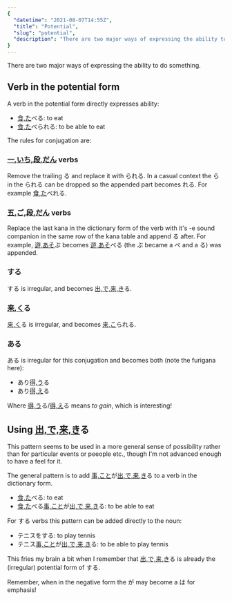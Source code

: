 ```yaml
---
{
  "datetime": "2021-08-07T14:55Z",
  "title": "Potential",
  "slug": "potential",
  "description": "There are two major ways of expressing the ability to do something."
}
---
```

There are two major ways of expressing the ability to do something.

## Verb in the potential form

A verb in the potential form directly expresses ability:

- <span lang="ja">[食,た](r)べる</span>: to eat
- <span lang="ja">[食,た](r)べられる</span>: to be able to eat

The rules for conjugation are:

### [一,いち,段,だん](r) verbs

Remove the trailing <span lang="ja">る</span> and replace it with
<span lang="ja">られる</span>. In a casual context the <span lang="ja">ら</span>
in the <span lang="ja">られる</span> can be dropped so the appended part becomes
<span lang="ja">れる</span>. For example <span lang="ja">[食,た](r)べれる</span>.

### [五,ご,段,だん](r) verbs

Replace the last kana in the dictionary form of the verb with it's -e sound
companion in the same row of the kana table and append <span lang="ja">る</span>
after. For example, <span lang="ja">[遊,あそ](r)ぶ</span> becomes
<span lang="ja">[遊,あそ](r)べる</span> (the <span lang="ja">ぶ</span> became a
<span lang="ja">べ</span> and a <span lang="ja">る</span>) was appended.

### <span lang="ja">する</span>

<span lang="ja">する</span> is irregular, and becomes
<span lang="ja">[出,で,来,き](r)る</span>.

### <span lang="ja">[来,く](r)る</span>

<span lang="ja">[来,く](r)る</span> is irregular, and becomes
<span lang="ja">[来,こ](r)られる</span>.

### <span lang="ja">ある</span>

<span lang="ja">ある</span> is irregular for this conjugation and becomes both
(note the furigana here):

- <span lang="ja">あり[得,う](r)る</span>
- <span lang="ja">あり[得,え](r)る</span>

Where <span lang="ja">[得,う](r)る</span>/<span lang="ja">[得,え](r)る</span>
means _to gain_, which is interesting!

## Using <span lang="ja">[出,で,来,き](r)る</span>

This pattern seems to be used in a more general sense of possibility rather than
for particular events or peeople etc., though I'm not advanced enough to have a
feel for it.

The general pattern is to add
<span lang="ja">[事,こと](r)が[出,で,来,き](r)る</span> to a verb in the dictionary
form.

- <span lang="ja">[食,た](r)べる</span>: to eat
- <span lang="ja">[食,た](r)べる[事,こと](r)が[出,で,来,き](r)る</span>: to be able to eat

For <span lang="ja">する</span> verbs this pattern can be added directly to the
noun:

- <span lang="ja">テニスをする</span>: to play tennis
- <span lang="ja">テニス[事,こと](r)が[出,で,来,き](r)る</span>: to be able to play tennis

This fries my brain a bit when I remember that
<span lang="ja">[出,で,来,き](r)る</span> is already the (irregular) potential
form of <span lang="ja">する</span>.

Remember, when in the negative form the <span lang="ja">が</span> may become a
<span lang="ja">は</span> for emphasis!
